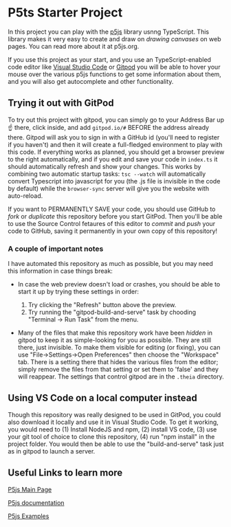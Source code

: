 # P5ts Starter Project

In this project you can play with the [p5js](p5js.org) library usnng TypeScript. This library makes it very easy to create and draw on *drawing canvases* on web pages. You can read more about it at p5js.org.

If you use this project as your start, and you use an TypeScript-enabled code editor like [Visual Studio Code](code.visualstudio.com) or [Gitpod](http://www.gitpod.com) you will be able to hover your mouse over the various p5js functions to get some information about them, and you will also get autocomplete and other functionality.

## Trying it out with GitPod

To try out this project with gitpod, you can simply go to your Address Bar up :point_up: there, click inside, and add `gitpod.io/#` BEFORE the address already there. Gitpod will ask you to sign in with a GitHub id (you'll need to register if you haven't) and then it will create a full-fledged environment to play with this code. If everything works as planned, you should get a browser preview to the right automatically, and if you edit and save your code in `index.ts` it should automatically refresh and show your changes. This works by combining two automatic startup tasks: `tsc --watch` will automatically convert Typescript into javascript for you (the .js file is invisible in the code by default) while the `browser-sync` server will give you the website with auto-reload.


If you want to PERMANENTLY SAVE your code, you should use GitHub to *fork* or *duplicate* this repository before you start GitPod. Then you'll be able to use the Source Control fetaures of this editor to *commit* and *push* your code to GitHub, saving it permanently in your own copy of this repository!

### A couple of important notes

I have automated this repository as much as possible, but you may need this information in case things break:

* In case the web preview doesn't load or crashes, you should be able to start it up by trying these settings in order:

  1) Try clicking the "Refresh" button above the preview.
  2) Try running the "gitpod-build-and-serve" task by chooding "Terminal -> Run Task" from the menu.

* Many of the files that make this repository work have been *hidden* in gitpod to keep it as simple-looking for you as possible. They are still there, just invisible. To make them visible for editing (or fixing), you can use "File->Settings->Open Preferences" then choose the "Workspace" tab. There is a setting there that hides the various files from the editor; simply remove the files from that setting or set them to 'false' and they will reappear. The settings that control gitpod are in the `.theia` directory.

## Using VS Code on a local computer instead

Though this repository was really designed to be used in GitPod, you could also download it locally and use it in Visual Studio Code. To get it working, you would need to (1) Install NodeJS and npm, (2) install VS code, (3) use your git tool of choice to clone this repository, (4) run "npm install" in the project folder. You would then be able to use the "build-and-serve" task just as in gitpod to launch a server.

## Useful Links to learn more

[P5js Main Page](http://www.p5js.org)

[P5js documentation](https://p5js.org/reference/)

[P5js Examples](https://p5js.org/examples/)